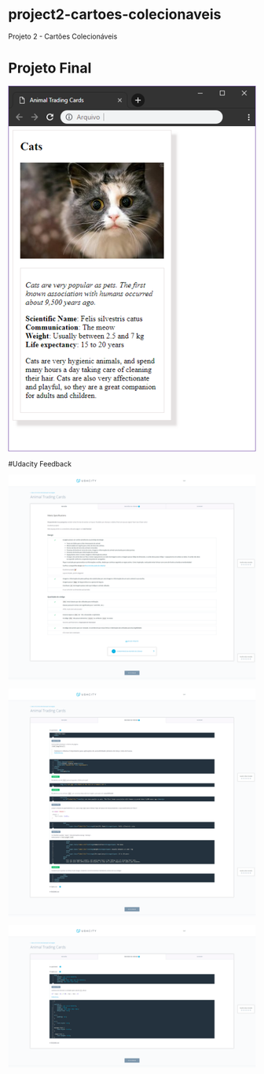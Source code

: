﻿# project2-cartoes-colecionaveis
Projeto 2 - Cartões Colecionáveis

# Projeto Final

![alt text](udacityFeedback/finalProject.png)

#Udacity Feedback

![alt text](udacityFeedback/UdacityReviews.png)

![alt text](udacityFeedback/UdacityCodeReview1.png)

![alt text](udacityFeedback/UdacityCodeReview2.png)

